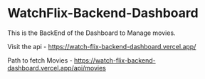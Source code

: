 # WatchFlix-Backend-Dashboard

This is the BackEnd of the Dashboard to Manage movies.

Visit the api - https://watch-flix-backend-dashboard.vercel.app/

Path to fetch Movies - https://watch-flix-backend-dashboard.vercel.app/api/movies
